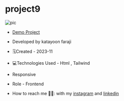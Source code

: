 # project9
![pic](https://github.com/katayoon-faraji-web/project9/assets/144775981/b17ab9b9-42b6-464a-98e8-bc28ba76d068)


- [Demo Project](https://katayoon-faraji-web.github.io/project9/)

- Developed by katayoon faraji

- 🗓️Created - 2023-11

- 💻Technologies Used - Html , Tailwind

- Responsive
  
- Role - Frontend

- How to reach me 👩🏻: with my [instagram](https://instagram.com/katayoon_faraji_web) and [linkedin](https://www.linkedin.com/in/katayoon-faraji-web-3b722b207r)
